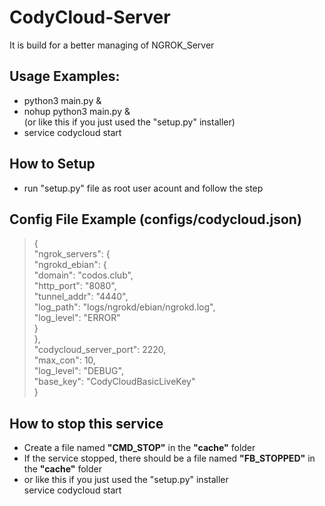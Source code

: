 # CodyCloud-Server
It is build for a better managing of NGROK_Server

## Usage Examples:
* python3 main.py &  
* nohup python3 main.py &  
(or like this if you just used the "setup.py" installer)  
* service codycloud start  

## How to Setup
- run "setup.py" file as root user acount and follow the step

## Config File Example (configs/codycloud.json)
>{  
>  "ngrok_servers": {  
>    "ngrokd_ebian": {  
>      "domain": "codos.club",  
>      "http_port": "8080",  
>      "tunnel_addr": "4440",  
>      "log_path": "logs/ngrokd/ebian/ngrokd.log",  
>      "log_level": "ERROR"  
>    }  
>  },  
>  "codycloud_server_port": 2220,  
>  "max_con": 10,  
>  "log_level": "DEBUG",  
>  "base_key": "CodyCloudBasicLiveKey"  
>}  

## How to stop this service
- Create a file named **"CMD_STOP"** in the **"cache"** folder
- If the service stopped, there should be a file named **"FB_STOPPED"** in the **"cache"** folder
- or like this if you just used the "setup.py" installer  
    service codycloud start
